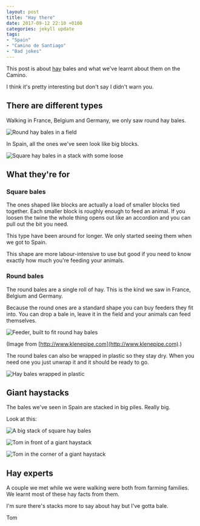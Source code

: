 ```yaml
---
layout: post
title: "Hay there"
date: 2017-09-12 22:10 +0100
categories: jekyll update
tags:
- "Spain"
- "Camino de Santiago"
- "Bad jokes"
---
```


This post is about [hay](https://youtu.be/moCSndrmBZE?t=54s) bales and what we've learnt about them on the Camino.

I think it's pretty interesting but don't say I didn't warn you.

## There are different types

Walking in France, Belgium and Germany, we only saw round hay bales.

![Round hay bales in a field](https://github.com/tombye/trexit/raw/gh-pages/assets/images/round-hay-bales.jpg)

In Spain, all the ones we've seen look like big blocks.

![Square hay bales in a stack with some loose](https://github.com/tombye/trexit/raw/gh-pages/assets/images/square-hay-bales.jpg)

## What they're for

### Square bales 

The ones shaped like blocks are actually a load of smaller blocks tied together. Each smaller block is roughly enough to feed an animal. If you loosen the twine the whole thing opens out like an accordion and you can pull out the bit you need.

This type have been around for longer. We only started seeing them when we got to Spain.

This shape are more labour-intensive to use but good if you need to know exactly how much you're feeding your animals. 

### Round bales

The round bales are a single roll of hay. This is the kind we saw in France, Belgium and Germany.

Because the round ones are a standard shape you can buy feeders they fit into. You can drop a bale in, leave it in the field and your animals can feed themselves.

![Feeder, built to fit round hay bales](https://github.com/tombye/trexit/raw/gh-pages/assets/images/round-bale-feeder.jpg)

(Image from [http://www.klenepipe.com](http://www.klenepipe.com).)

The round bales can also be wrapped in plastic so they stay dry. When you need one you just unwrap it and it should be ready to go.

![Hay bales wrapped in plastic](https://github.com/tombye/trexit/raw/gh-pages/assets/images/round-hay-bales-wrapped-in-plastic.jpg)

## Giant haystacks

The bales we've seen in Spain are stacked in big piles. Really big.

Look at this:

![A big stack of square hay bales](https://github.com/tombye/trexit/raw/gh-pages/assets/images/big-stack-of-bales.jpg)

![Tom in front of a giant haystack](https://github.com/tombye/trexit/raw/gh-pages/assets/images/tom-in-front-of-a-giant-haystack.jpg)

![Tom in the corner of a giant haystack](https://github.com/tombye/trexit/raw/gh-pages/assets/images/tom-in-the-corner-of-giant-haystack.jpg)

## Hay experts

A couple we met while we were walking were both from farming families. We learnt most of these hay facts from them.

I'm sure there's stacks more to say about hay but I've gotta bale.

Tom
